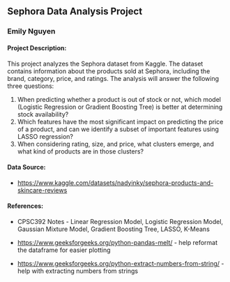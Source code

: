 ## Sephora Data Analysis Project
### Emily Nguyen

#### Project Description:

This project analyzes the Sephora dataset from Kaggle. The dataset contains information about the products sold at Sephora, including the brand, category, price, and ratings. The analysis will answer the following three questions:

1. When predicting whether a product is out of stock or not, which model (Logistic Regression or Gradient Boosting Tree) is better at determining stock availability?
2. Which features have the most significant impact on predicting the price of a product, and can we identify a subset of important features using LASSO regression?
3. When considering rating, size, and price, what clusters emerge, and what kind of products are in those clusters?

#### Data Source: 
* https://www.kaggle.com/datasets/nadyinky/sephora-products-and-skincare-reviews

#### References:
* CPSC392 Notes - Linear Regression Model, Logistic Regression Model, Gaussian Mixture Model, Gradient Boosting Tree, LASSO, K-Means

* https://www.geeksforgeeks.org/python-pandas-melt/ - help reformat the dataframe for easier plotting

* https://www.geeksforgeeks.org/python-extract-numbers-from-string/ - help with extracting numbers from strings